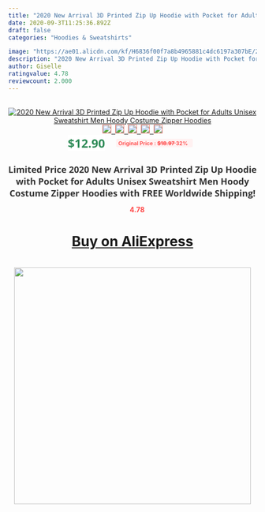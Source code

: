 ```yaml
---
title: "2020 New Arrival 3D Printed Zip Up Hoodie with Pocket for Adults Unisex Sweatshirt Men Hoody Costume Zipper Hoodies"
date: 2020-09-3T11:25:36.892Z
draft: false
categories: "Hoodies & Sweatshirts"

image: "https://ae01.alicdn.com/kf/H6836f00f7a8b4965881c4dc6197a307bE/2020-New-Arrival-3D-Printed-Zip-Up-Hoodie-with-Pocket-for-Adults-Unisex-Sweatshirt-Men-Hoody.jpg"
description: "2020 New Arrival 3D Printed Zip Up Hoodie with Pocket for Adults Unisex Sweatshirt Men Hoody Costume Zipper Hoodies"
author: Giselle
ratingvalue: 4.78
reviewcount: 2.000
---
```

<br>
<div style="text-align: center;">
<a href="https://s.click.aliexpress.com/e/_AmQTYv" target="_blank" rel="nofollow noopener noreferrer"><img alt="2020 New Arrival 3D Printed Zip Up Hoodie with Pocket for Adults Unisex Sweatshirt Men Hoody Costume Zipper Hoodies" class="magnifier-image" src="https://ae01.alicdn.com/kf/H6836f00f7a8b4965881c4dc6197a307bE/2020-New-Arrival-3D-Printed-Zip-Up-Hoodie-with-Pocket-for-Adults-Unisex-Sweatshirt-Men-Hoody.jpg_640x640.jpg">
<br>
<img style="border:1px solid salmon" src="https://ae01.alicdn.com/kf/H6836f00f7a8b4965881c4dc6197a307bE/2020-New-Arrival-3D-Printed-Zip-Up-Hoodie-with-Pocket-for-Adults-Unisex-Sweatshirt-Men-Hoody.jpg_120x120.jpg">&nbsp;&nbsp;<img style="border:1px solid salmon" src="https://ae01.alicdn.com/kf/Hfdddbd76ed6c44f9b2d2bcb0fa225a91W/2020-New-Arrival-3D-Printed-Zip-Up-Hoodie-with-Pocket-for-Adults-Unisex-Sweatshirt-Men-Hoody.jpg_120x120.jpg">&nbsp;&nbsp;<img style="border:1px solid salmon" src="https://ae01.alicdn.com/kf/Ha4977e63c955468493da1a771409a423X/2020-New-Arrival-3D-Printed-Zip-Up-Hoodie-with-Pocket-for-Adults-Unisex-Sweatshirt-Men-Hoody.jpg_120x120.jpg">&nbsp;&nbsp;<img style="border:1px solid salmon" src="https://ae01.alicdn.com/kf/H2f68664b3c9f4186bb22b401cfed5b003/2020-New-Arrival-3D-Printed-Zip-Up-Hoodie-with-Pocket-for-Adults-Unisex-Sweatshirt-Men-Hoody.jpg_120x120.jpg">&nbsp;&nbsp;<img style="border:1px solid salmon" src="https://ae01.alicdn.com/kf/H880034b0dd2d4e8284822e631a4d0c39t/2020-New-Arrival-3D-Printed-Zip-Up-Hoodie-with-Pocket-for-Adults-Unisex-Sweatshirt-Men-Hoody.jpg_120x120.jpg"></a></div><br0>
<div style="text-align: center;"><span style="background-color: white; border: 0px; box-sizing: border-box; color: seagreen; display: inline-block; font-family: &quot;open sans&quot; , &quot;arial&quot; , &quot;helvetica&quot; , sans-serif , &quot;heiti&quot;; font-size: 24px; font-stretch: inherit; font-weight: 700; line-height: inherit; margin: 0px 10px 0px 0px; padding: 0px; vertical-align: middle;">$12.90 </span>
<span style="background: rgb(255 , 241 , 241); border-radius: 3px; border: 0px; box-sizing: border-box; color: #ff4747; display: inline-block; font-family: inherit; font-size: 12px; font-stretch: inherit; font-style: inherit; font-variant: inherit; font-weight: 600; line-height: inherit; margin: 0px; padding: 2px 5px; transform: scale(0.9); vertical-align: middle;">Original Price : <b style="text-decoration: line-through;">$18.97 </b> 32%&nbsp;&nbsp;</span></div>
<h1 style="color: #333333; display: inline-block; font-family: &quot;open sans&quot; , &quot;arial&quot; , &quot;helvetica&quot; , sans-serif , &quot;heiti&quot;; font-size: 18px; font-stretch: inherit; font-weight: 700; text-align: center;">Limited Price 2020 New Arrival 3D Printed Zip Up Hoodie with Pocket for Adults Unisex Sweatshirt Men Hoody Costume Zipper Hoodies with FREE Worldwide Shipping!</h1>
<div style="color: #ff4747; text-align: center;">
<img src="https://4.bp.blogspot.com/-M0ZcTcb-5uY/XleCXlxnR4I/AAAAAAAAAEc/OrjgMkXV1oMQFaCRZj5HQwOCBcu3w1FegCPcBGAYYCw/s1600/star.png" style="height: 15px;">&nbsp;<b>4.78</b></div>
<div class="button_cont" align="center"><a class="buynow_a" href="https://s.click.aliexpress.com/e/_AmQTYv" target="_blank" rel="nofollow noopener noreferrer"><H1>Buy on AliExpress</H1></a></div><br>
<div class="separator" style="clear: both; text-align: center;">
<img src="https://lh3.googleusercontent.com/-pTy5HemUv9M/XlePHvY0dAI/AAAAAAAAAE4/0nX5iRUoIWY8eMW9Dpxeirr157OZliDIgCLcBGAsYHQ/s1600/badge.gif" width="480">
</div>
